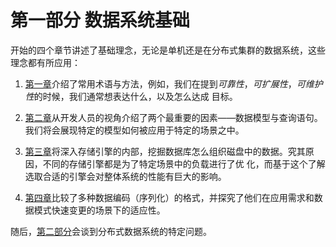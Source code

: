 第一部分 数据系统基础
=====================

开始的四个章节讲述了基础理念，无论是单机还是在分布式集群的数据系统，这些理念都有所应用：

1. [第一章](c1/README.md)介绍了常用术语与方法，例如，我们在提到*可靠性*，*可扩展性*，*可维护性*的时候，我们通常想表达什么，以及怎么达成
目标。

2. [第二章](c2/README.md)从开发人员的视角介绍了两个最重要的因素——数据模型与查询语句。我们将会展现特定的模型如何被应用于特定的场景之中。

3. [第三章](c3/README.md)将深入存储引擎的内部，挖掘数据库怎么组织磁盘中的数据。究其原因，不同的存储引擎都是为了特定场景中的负载进行了优
化，而基于这个了解选取合适的引擎会对整体系统的性能有巨大的影响。

4. [第四章](c4/README.md)比较了多种数据编码（序列化）的格式，并探究了他们在应用需求和数据模式快速变更的场景下的适应性。

随后，[第二部分](../p2/README.md)会谈到分布式数据系统的特定问题。